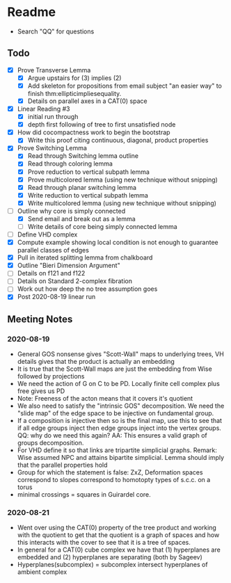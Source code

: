 # Readme

- Search "QQ" for questions

## Todo

- [x] Prove Transverse Lemma
  - [x] Argue upstairs for (3) implies (2)
  - [x] Add skeleton for propositions from email subject "an easier way" to finish thm:ellipticimpliesequality.
  - [x] Details on parallel axes in a CAT(0) space
- [x] Linear Reading #3
  - [x] initial run through
  - [x] depth first following of tree to first unsatisfied node
- [x] How did cocompactness work to begin the bootstrap
  - [x] Write this proof citing continuous, diagonal, product properties
- [x] Prove Switching Lemma
  - [x] Read through Switching lemma outline
  - [x] Read through coloring lemma
  - [x] Prove reduction to vertical subpath lemma
  - [x] Prove multicolored lemma (using new technique without snipping)
  - [x] Read through planar switching lemma
  - [x] Write reduction to vertical subpath lemma
  - [x] Write multicolored lemma (using new technique without snipping)
- [ ] Outline why core is simply connected
  - [x] Send email and break out as a lemma
  - [ ] Write details of core being simply connected lemma
- [ ] Define VHD complex
- [x] Compute example showing local condition is not enough to guarantee parallel classes of edges
- [x] Pull in iterated splitting lemma from chalkboard
- [x] Outline "Bieri Dimension Argument"
- [ ] Details on f121 and f122
- [ ] Details on Standard 2-complex fibration
- [ ] Work out how deep the no tree assumption goes
- [x] Post 2020-08-19 linear run

## Meeting Notes

### 2020-08-19

- General GOS nonsense gives "Scott-Wall" maps to underlying trees, VH details gives that the product is actually an embedding
- It is true that the Scott-Wall maps are just the embedding from Wise followed by projections
- We need the action of G on C to be PD. Locally finite cell complex plus free gives us PD
- Note: Freeness of the acton means that it covers it's quotient
- We also need to satisfy the "intrinsic GOS" decomposition. We need the "slide map" of the edge space to be injective on fundamental group.
- If a composition is injective then so is the final map, use this to see that if all edge groups inject then edge groups inject into the vertex groups. QQ: why do we need this again? AA: This ensures a valid graph of groups decomposition.
- For VHD define it so that links are tripartite simplicial graphs. Remark: Wise assumed NPC and attains bipartite simplicial. Lemma should imply that the parallel properties hold
- Group for which the statement is false: ZxZ, Deformation spaces correspond to slopes correspond to homotopty types of s.c.c. on a torus
- minimal crossings = squares in Guirardel core.

### 2020-08-21

- Went over using the CAT(0) property of the tree product and working with the quotient to get that the quotient is a graph of spaces and how this interacts with the cover to see that it is a tree of spaces.
- In general for a CAT(0) cube complex we have that (1) hyperplanes are embedded and (2) hyperplanes are separating (both by Sageev)
- Hyperplanes(subcomplex) = subcomplex intersect hyperplanes of ambient complex

